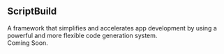 ## ScriptBuild

A framework that simplifies and accelerates app development by using a powerful and more flexible code generation system.  
Coming Soon.
